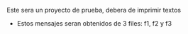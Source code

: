 Este sera un proyecto de prueba, debera de imprimir textos
- Estos mensajes seran obtenidos de 3 files: f1, f2 y f3